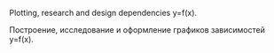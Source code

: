 Plotting, research and design dependencies y=f(x).

Построение, исследование и оформление графиков зависимостей y=f(x).
